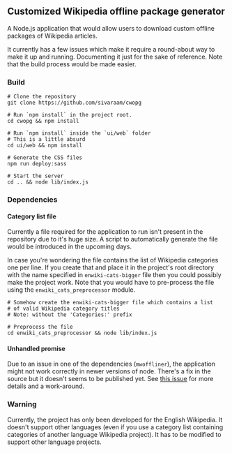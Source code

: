 ## Customized Wikipedia offline package generator

A Node.js application that would allow users to download
custom offline packages of Wikipedia articles.

It currently has a few issues which make it require a round-about
way to make it up and running. Documenting it just for the sake of
reference. Note that the build process would be made easier.

### Build

```
# Clone the repository
git clone https://github.com/sivaraam/cwopg

# Run `npm install` in the project root.
cd cwopg && npm install

# Run `npm install` inside the `ui/web` folder
# This is a little absurd
cd ui/web && npm install

# Generate the CSS files
npm run deploy:sass

# Start the server
cd .. && node lib/index.js
```

### Dependencies

#### Category list file
Currently a file required for the application to run isn't present
in the repository due to it's huge size. A script to automatically
generate the file would be introduced in the upcoming days.

In case you're wondering the file contains the list of Wikipedia
categories one per line. If you create that and place it in the
project's root directory with the name specified in
`enwiki-cats-bigger` file then you could possibly make the project
work. Note that you would have to pre-process the file using the
`enwiki_cats_preprocessor` module.

```
# Somehow create the enwiki-cats-bigger file which contains a list
# of valid Wikipedia category titles
# Note: without the 'Categories:' prefix

# Preprocess the file
cd enwiki_cats_preprocessor && node lib/index.js
```

#### Unhandled promise
Due to an issue in one of the dependencies (`mwoffliner`), the
application might not work correctly in newer versions of node.
There's a fix in the source but it doesn't seems to be published yet.
See [this issue](https://github.com/openzim/mwoffliner/issues/281)
for more details and a work-around.

### Warning
Currently, the project has only been developed for the English
Wikipedia. It doesn't support other languages (even if you use a
category list containing categories of another language Wikipedia
project). It has to be modified to support other language projects.
